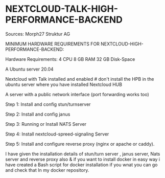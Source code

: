 # NEXTCLOUD-TALK-HIGH-PERFORMANCE-BACKEND
Sources:
Morph27
Struktur AG

MINIMUM HARDWARE REQUIREMENTS FOR NEXTCLOUD-HIGH-PERFORMANCE-BACKEND:

Hardware Requirements:
  4 CPU
  8 GB RAM
  32 GB Disk-Space

A Ubuntu server 20.04 

Nextcloud with Talk installed and enabled # don't install the HPB in the ubuntu server where you have installed Nextcloud HUB

A server with a public network interface (port forwarding works too)

Step 1: Install and config stun/turnserver

Step 2: Install and config janus

Step 3: Running or Install NATS Server

Step 4: Install nextcloud-spreed-signaling Server

Step 5: Install and configure reverse proxy (nginx or apache or caddy).

I have given the installation details of stun/turn server , janus server, Nats server and reverse proxy also
& if you want to install docker in easy way i have created a Bash script for docker installation 
if you wnat you can go and check that In my docker repository.
